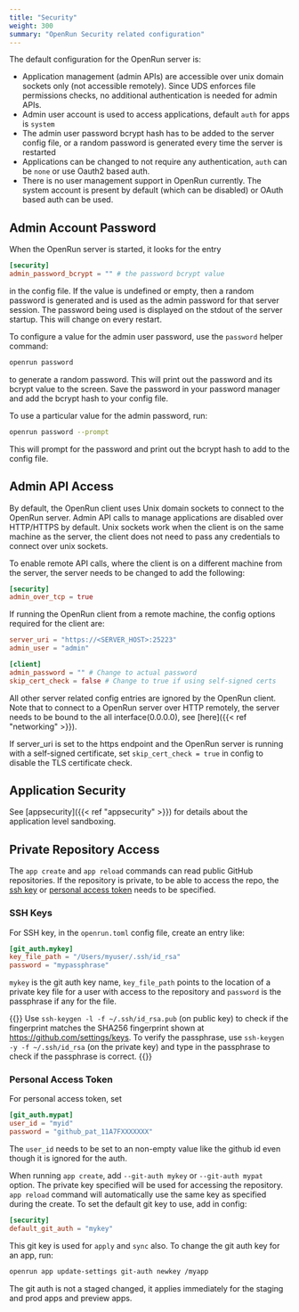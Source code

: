 ```yaml
---
title: "Security"
weight: 300
summary: "OpenRun Security related configuration"
---
```


The default configuration for the OpenRun server is:

- Application management (admin APIs) are accessible over unix domain sockets only (not accessible remotely). Since UDS enforces file permissions checks, no additional authentication is needed for admin APIs.
- Admin user account is used to access applications, default `auth` for apps is `system`
- The admin user password bcrypt hash has to be added to the server config file, or a random password is generated every time the server is restarted
- Applications can be changed to not require any authentication, `auth` can be `none` or use Oauth2 based auth.
- There is no user management support in OpenRun currently. The system account is present by default (which can be disabled) or OAuth based auth can be used.

## Admin Account Password

When the OpenRun server is started, it looks for the entry

```toml {filename="openrun.toml"}
[security]
admin_password_bcrypt = "" # the password bcrypt value
```

in the config file. If the value is undefined or empty, then a random password is generated and is used as the admin password for that server session. The password being used is displayed on the stdout of the server startup. This will change on every restart.

To configure a value for the admin user password, use the `password` helper command:

```bash
openrun password
```

to generate a random password. This will print out the password and its bcrypt value to the screen. Save the password in your password manager and add the bcrypt hash to your config file.

To use a particular value for the admin password, run:

```bash
openrun password --prompt
```

This will prompt for the password and print out the bcrypt hash to add to the config file.

## Admin API Access

By default, the OpenRun client uses Unix domain sockets to connect to the OpenRun server. Admin API calls to manage applications are disabled over HTTP/HTTPS by default. Unix sockets work when the client is on the same machine as the server, the client does not need to pass any credentials to connect over unix sockets.

To enable remote API calls, where the client is on a different machine from the server, the server needs to be changed to add the following:

```toml {filename="openrun.toml"}
[security]
admin_over_tcp = true
```

If running the OpenRun client from a remote machine, the config options required for the client are:

```toml {filename="openrun.toml"}
server_uri = "https://<SERVER_HOST>:25223"
admin_user = "admin"

[client]
admin_password = "" # Change to actual password
skip_cert_check = false # Change to true if using self-signed certs
```

All other server related config entries are ignored by the OpenRun client. Note that to connect to a OpenRun server over HTTP remotely, the server needs to be bound to the all interface(0.0.0.0), see [here]({{< ref "networking" >}}).

If server_uri is set to the https endpoint and the OpenRun server is running with a self-signed certificate, set `skip_cert_check = true` in config to disable the TLS certificate check.

## Application Security

See [appsecurity]({{< ref "appsecurity" >}}) for details about the application level sandboxing.

## Private Repository Access

The `app create` and `app reload` commands can read public GitHub repositories. If the repository is private, to be able to access the repo, the [ssh key](https://docs.github.com/en/authentication/connecting-to-github-with-ssh/adding-a-new-ssh-key-to-your-github-account) or [personal access token](https://docs.github.com/en/authentication/keeping-your-account-and-data-secure/managing-your-personal-access-tokens) needs to be specified.

### SSH Keys

For SSH key, in the `openrun.toml` config file, create an entry like:

```toml {filename="openrun.toml"}
[git_auth.mykey]
key_file_path = "/Users/myuser/.ssh/id_rsa"
password = "mypassphrase"
```

`mykey` is the git auth key name, `key_file_path` points to the location of a private key file for a user with access to the repository and `password` is the passphrase if any for the file.

{{<callout type="info" >}}
Use `ssh-keygen -l -f ~/.ssh/id_rsa.pub` (on public key) to check if the fingerprint matches the SHA256 fingerprint shown at https://github.com/settings/keys. To verify the passphrase, use `ssh-keygen -y -f ~/.ssh/id_rsa` (on the private key) and type in the passphrase to check if the passphrase is correct.
{{</callout>}}

### Personal Access Token

For personal access token, set

```toml {filename="openrun.toml"}
[git_auth.mypat]
user_id = "myid"
password = "github_pat_11A7FXXXXXXX"
```

The `user_id` needs to be set to an non-empty value like the github id even though it is ignored for the auth.

When running `app create`, add `--git-auth mykey` or `--git-auth mypat` option. The private key specified will be used for accessing the repository. `app reload` command will automatically use the same key as specified during the create. To set the default git key to use, add in config:

```toml {filename="openrun.toml"}
[security]
default_git_auth = "mykey"
```

This git key is used for `apply` and `sync` also. To change the git auth key for an app, run:

```bash
openrun app update-settings git-auth newkey /myapp
```

The git auth is not a staged changed, it applies immediately for the staging and prod apps and preview apps.
